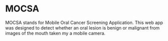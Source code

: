 # MOCSA
MOCSA stands for Mobile Oral Cancer Screening Application. This web app was designed to detect whether an oral lesion is benign or malignant from images of the mouth taken my a mobile camera.
